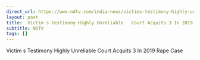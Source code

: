 ```yaml
---
direct_url: https://www.ndtv.com/india-news/victims-testimony-highly-unreliable-delhi-court-acquits-3-in-2019-rape-case-4681357
layout: post
title:  Victim s Testimony Highly Unreliable   Court Acquits 3 In 2019 Rape Case
subtitle: NDTV
tags: []
---
```


 Victim s Testimony Highly Unreliable   Court Acquits 3 In 2019 Rape Case
